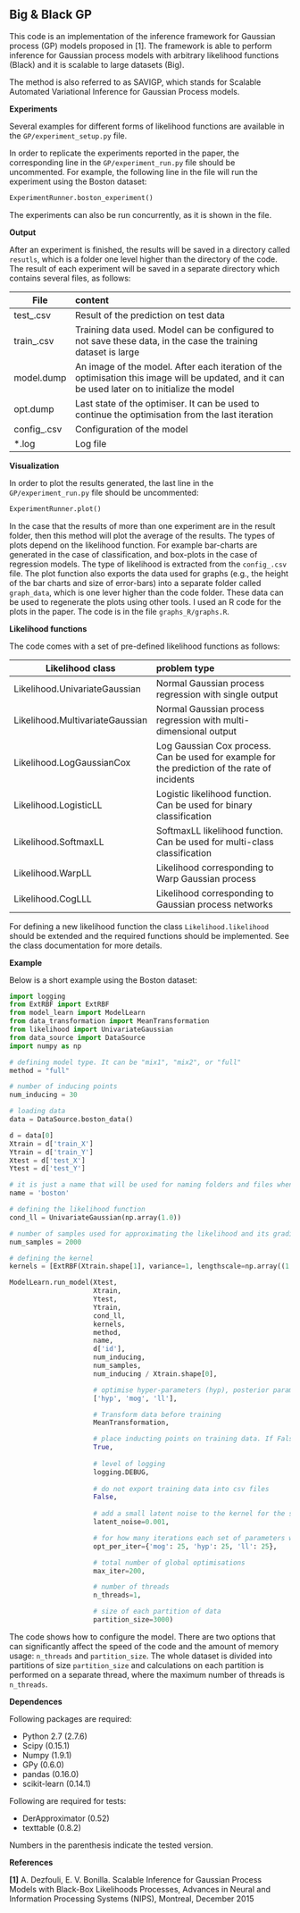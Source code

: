 Big & Black GP
----------------


This code is an implementation of the inference framework for Gaussian process (GP) models proposed in [1]. The framework is able to perform
inference for Gaussian process models with arbitrary likelihood functions (Black) and it is scalable to large datasets (Big).


The method is also referred to as SAVIGP, which stands for Scalable Automated Variational Inference for Gaussian Process models.

**Experiments**

Several examples for different forms of likelihood functions are available in the `GP/experiment_setup.py` file. 

In order to replicate the experiments reported in the paper, the corresponding line in the `GP/experiment_run.py` file should be uncommented. For example, 
the following line in the file will run the experiment using the Boston dataset:
```python
ExperimentRunner.boston_experiment()
```

The experiments can also be run concurrently, as it is shown in the file.

**Output**

After an experiment is finished, the results will be saved in a directory called `resutls`, which is a folder one level higher than the directory of the code. 
The result of each experiment will be saved in a separate directory which contains several files, as follows:

| File        | content|
| ------------- |:-----|
| test_.csv      | Result of the prediction on test data |
| train_.csv      | Training data used. Model can be configured to not save these data, in the case the training dataset is large|
| model.dump | An image of the model. After each iteration of the optimisation this image will be updated, and it can be used later on to initialize the model|
|opt.dump|Last state of the optimiser. It can be used to continue the optimisation from the last iteration|
|config_.csv| Configuration of the model|
|\*.log|Log file|

**Visualization**

In order to plot the results generated, the last line in the `GP/experiment_run.py` file should be uncommented:

```Python
ExperimentRunner.plot()
```

In the case that the results of more than one experiment are in the result folder, then this method will plot the average of the results. The types of plots
depend on the likelihood function. For example bar-charts are generated in the case of classification, and box-plots in the case of regression models. The 
type of likelihood is extracted from the `config_.csv` file. The plot function also exports the data used for graphs (e.g., the height of the bar charts and 
size of error-bars) into a separate folder called `graph_data`, which is one lever higher than the code folder. These data can be used to regenerate the plots
using other tools. I used an R code for the plots in the paper. The code is in the file `graphs_R/graphs.R`.

**Likelihood functions**

The code comes with a set of pre-defined likelihood functions as follows:

| Likelihood class       |problem type|
| ------------- |:-----|
|Likelihood.UnivariateGaussian|Normal Gaussian process regression with single output|
|Likelihood.MultivariateGaussian|Normal Gaussian process regression with multi-dimensional output|
|Likelihood.LogGaussianCox|Log Gaussian Cox process. Can be used for example for the prediction of the rate of incidents|
|Likelihood.LogisticLL|Logistic likelihood function. Can be used for binary classification|
|Likelihood.SoftmaxLL|SoftmaxLL likelihood function. Can be used for multi-class classification|
|Likelihood.WarpLL|Likelihood corresponding to Warp Gaussian process|
|Likelihood.CogLLL|Likelihood corresponding to Gaussian process networks|


For defining a new likelihood function the class `Likelihood.likelihood` should be extended and the required functions should be implemented.
See the class documentation for more details.

**Example**

Below is a short example using the Boston dataset:

```python
import logging
from ExtRBF import ExtRBF
from model_learn import ModelLearn
from data_transformation import MeanTransformation
from likelihood import UnivariateGaussian
from data_source import DataSource
import numpy as np

# defining model type. It can be "mix1", "mix2", or "full"
method = "full"

# number of inducing points
num_inducing = 30

# loading data
data = DataSource.boston_data()

d = data[0]
Xtrain = d['train_X']
Ytrain = d['train_Y']
Xtest = d['test_X']
Ytest = d['test_Y']

# it is just a name that will be used for naming folders and files when exporting results
name = 'boston'

# defining the likelihood function
cond_ll = UnivariateGaussian(np.array(1.0))

# number of samples used for approximating the likelihood and its gradients
num_samples = 2000

# defining the kernel
kernels = [ExtRBF(Xtrain.shape[1], variance=1, lengthscale=np.array((1.,)), ARD = False)]

ModelLearn.run_model(Xtest,
                     Xtrain,
                     Ytest,
                     Ytrain,
                     cond_ll,
                     kernels,
                     method,
                     name,
                     d['id'],
                     num_inducing,
                     num_samples,
                     num_inducing / Xtrain.shape[0],

                     # optimise hyper-parameters (hyp), posterior parameters (mog), and likelihood parameters (ll)
                     ['hyp', 'mog', 'll'],

                     # Transform data before training
                     MeanTransformation,

                     # place inducting points on training data. If False, they will be placed using clustering
                     True,
                     
                     # level of logging
                     logging.DEBUG,
                     
                     # do not export training data into csv files
                     False,
                     
                     # add a small latent noise to the kernel for the stability of numerical computations
                     latent_noise=0.001,

                     # for how many iterations each set of parameters will be optimised
                     opt_per_iter={'mog': 25, 'hyp': 25, 'll': 25},

                     # total number of global optimisations
                     max_iter=200,

                     # number of threads
                     n_threads=1,

                     # size of each partition of data
                     partition_size=3000)

```
                     
The code shows how to configure the model. There are two options that can significantly affect the speed of the code and 
the amount of memory usage: `n_threads` and `partition_size`. The whole dataset is divided into partitions of size
 `partition_size` and calculations on each partition is performed on a separate thread, where the maximum number of threads is `n_threads`. 

**Dependences**

Following packages are required:
* Python 2.7 (2.7.6)
* Scipy (0.15.1)
* Numpy (1.9.1)
* GPy (0.6.0)
* pandas (0.16.0)
* scikit-learn (0.14.1)

Following are required for tests:
* DerApproximator (0.52)
* texttable (0.8.2)

Numbers in the parenthesis indicate the tested version.


**References**

**[1]** A. Dezfouli, E. V. Bonilla. Scalable Inference for Gaussian Process Models with Black-Box Likelihoods
    Processes, Advances in Neural and Information Processing Systems (NIPS),
    Montreal, December 2015
